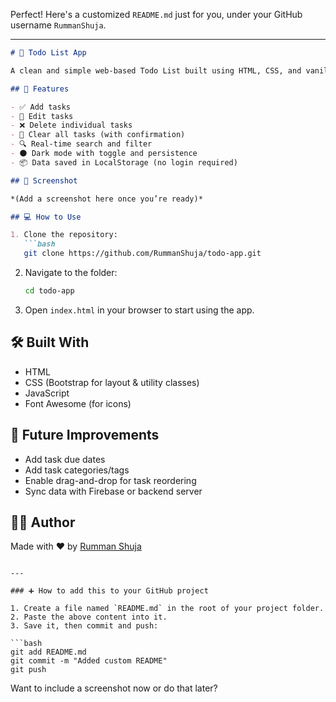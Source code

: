 Perfect! Here's a customized `README.md` just for you, under your GitHub username `RummanShuja`.

---

```markdown
# 📝 Todo List App

A clean and simple web-based Todo List built using HTML, CSS, and vanilla JavaScript. This project allows users to manage their daily tasks efficiently — add, edit, delete, search, and toggle between light/dark themes with localStorage support.

## 🚀 Features

- ✅ Add tasks
- 📝 Edit tasks
- ❌ Delete individual tasks
- 🧹 Clear all tasks (with confirmation)
- 🔍 Real-time search and filter
- 🌑 Dark mode with toggle and persistence
- 📦 Data saved in LocalStorage (no login required)

## 📸 Screenshot

*(Add a screenshot here once you’re ready)*

## 💻 How to Use

1. Clone the repository:
   ```bash
   git clone https://github.com/RummanShuja/todo-app.git
   ```
2. Navigate to the folder:
   ```bash
   cd todo-app
   ```
3. Open `index.html` in your browser to start using the app.

## 🛠 Built With

- HTML
- CSS (Bootstrap for layout & utility classes)
- JavaScript
- Font Awesome (for icons)

## 📌 Future Improvements

- Add task due dates
- Add task categories/tags
- Enable drag-and-drop for task reordering
- Sync data with Firebase or backend server

## 👨‍💻 Author

Made with ❤️ by [Rumman Shuja](https://github.com/RummanShuja)

```

---

### ➕ How to add this to your GitHub project

1. Create a file named `README.md` in the root of your project folder.
2. Paste the above content into it.
3. Save it, then commit and push:

```bash
git add README.md
git commit -m "Added custom README"
git push
```

Want to include a screenshot now or do that later?